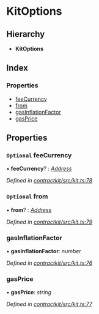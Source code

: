 # KitOptions

## Hierarchy

* **KitOptions**

## Index

### Properties

* [feeCurrency]()
* [from]()
* [gasInflationFactor]()
* [gasPrice]()

## Properties

### `Optional` feeCurrency

• **feeCurrency**? : [_Address_](_base_.md#address)

_Defined in_ [_contractkit/src/kit.ts:78_](https://github.com/celo-org/celo-monorepo/blob/master/packages/contractkit/src/kit.ts#L78)

### `Optional` from

• **from**? : [_Address_](_base_.md#address)

_Defined in_ [_contractkit/src/kit.ts:79_](https://github.com/celo-org/celo-monorepo/blob/master/packages/contractkit/src/kit.ts#L79)

### gasInflationFactor

• **gasInflationFactor**: _number_

_Defined in_ [_contractkit/src/kit.ts:76_](https://github.com/celo-org/celo-monorepo/blob/master/packages/contractkit/src/kit.ts#L76)

### gasPrice

• **gasPrice**: _string_

_Defined in_ [_contractkit/src/kit.ts:77_](https://github.com/celo-org/celo-monorepo/blob/master/packages/contractkit/src/kit.ts#L77)

